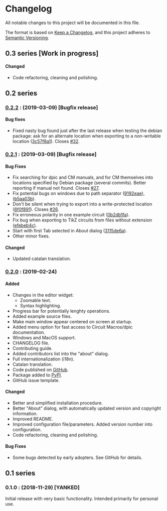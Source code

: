 # Changelog
All notable changes to this project will be documented in this file.

The format is based on [Keep a Changelog](https://keepachangelog.com/en/1.0.0/),
and this project adheres to [Semantic Versioning](https://semver.org/spec/v2.0.0.html).

## 0.3 series [Work in progress]
#### Changed
- Code refactoring, cleaning and polishing.

## 0.2 series
### [0.2.2](https://github.com/orestesmas/pycirkuit/compare/v0.2.1..v0.2.2) : (2019-03-09) [Bugfix release]
#### Bug fixes
- Fixed nasty bug found just after the last release when testing the debian package: ask for an alternate location when exporting to a non-writable location ([3c57f8a1](https://github.com/orestesmas/pycirkuit/commit/3c57f8a1)). Closes [#32](https://github.com/orestesmas/pycirkuit/issues/32).
<a name="0.2.1"></a>
### [0.2.1](https://github.com/orestesmas/pycirkuit/compare/v0.2.0..v0.2.1) : (2019-03-09) [Bugfix release]
#### Bug Fixes 
- Fix searching for dpic and CM manuals, and for CM themselves into locations specified by Debian package (several commits). Better reporting if manual not found. Closes [#27](https://github.com/orestesmas/pycirkuit/issues/27).
- Fix potential bugs on windows due to path separator ([9192eae](https://github.com/orestesmas/pycirkuit/commit/9192eae)), ([b5aa03b](https://github.com/orestesmas/pycirkuit/commit/b5aa03b)).
- Don't be silent when trying to export into a write-protected location ([6f0f891](https://github.com/orestesmas/pycirkuit/commit/6f0f891)). Closes [#26](https://github.com/orestesmas/pycirkuit/issues/26).
- Fix erroneous polarity in one example circuit ([0b2db1fa](https://github.com/orestesmas/pycirkuit/commit/0b2db1fa)).
- Fix bug when exporting to TikZ circuits from files without extension ([efebeb4c](https://github.com/orestesmas/pycirkuit/commit/efebeb4c)).
- Start with first Tab selected in About dialog ([3115de6a](https://github.com/orestesmas/pycirkuit/commit/3115de6a)).
- Other minor fixes.

#### Changed
- Updated catalan translation.


<a name="0.2.0"></a>
### [0.2.0](https://github.com/orestesmas/pycirkuit/compare/v0.1..v0.2.0) : (2019-02-24)
#### Added
- Changes in the editor widget:
    - Zoomable text.
    - Syntax highlighting.
- Progress bar for potentially lenghty operations.
- Added example source files.
- Make main window appear centered on screen at startup.
- Added menu option for fast access to Circuit Macros/dpic documentation.
- Windows and MacOS support.
- CHANGELOG file.
- Contributing guide.
- Added contributors list into the "about" dialog.
- Full internationalization (i18n).
- Catalan translation.
- Code published on [GitHub](https://github.com/orestesmas/pycirkuit).
- Package added to [PyPI](https://pypi.org/project/pycirkuit/).
- GitHub issue template.

#### Changed
- Better and simplified installation procedure.
- Better "About" dialog, with automatically updated version and copyright information.
- Improved README.
- Improved configuration file/parameters. Added version number into configuration.
- Code refactoring, cleaning and polishing.

#### Bug Fixes
- Some bugs detected by early adopters. See GitHub for details.

## 0.1 series
<a name="0.1.0"></a>
### 0.1.0 : (2018-11-29) [YANKED]
Initial release with very basic functionality. Intended primarily for personal use.
